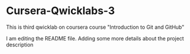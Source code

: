 # Cursera-Qwicklabs-3
This is third qwicklab on coursera course "Introduction to Git and GitHub"

I am editing the README file. Adding some more details about the project description

